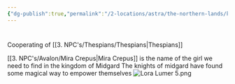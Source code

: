 ```yaml
---
{"dg-publish":true,"permalink":"/2-locations/astra/the-northern-lands/kingdom-of-midgard/kingdom-of-midgard/"}
---
```


# 
Cooperating of [[3. NPC's/Thespians/Thespians\|Thespians]]

[[3. NPC's/Avalon/Mira Crepus\|Mira Crepus]] is the name of the girl  we need to find in the kingdom of Midgard
The knights of midgard have found some magical way to empower themselves
![Lora Lumer 5.png](/img/user/Images/Lora%20Lumer%205.png)